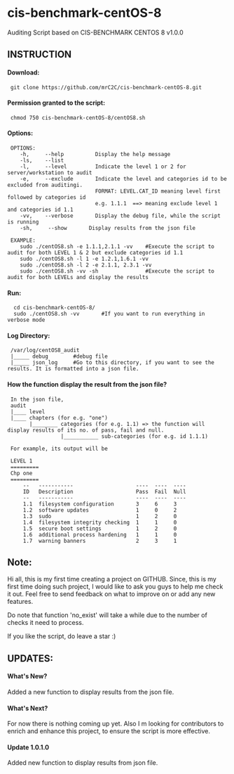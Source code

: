 # cis-benchmark-centOS-8
Auditing Script based on CIS-BENCHMARK CENTOS 8 v1.0.0


## INSTRUCTION
#### Download:

     git clone https://github.com/mrC2C/cis-benchmark-centOS-8.git
     
#### Permission granted to the script:
     chmod 750 cis-benchmark-centOS-8/centOS8.sh
     
#### Options:
     OPTIONS: 
        -h,     --help          Display the help message
        -ls,    --list
        -l,     --level         Indicate the level 1 or 2 for server/workstation to audit
        -e,     --exclude       Indicate the level and categories id to be excluded from auditingi. 
                                FORMAT: LEVEL.CAT_ID meaning level first followed by categories id
                                e.g. 1.1.1  ==> meaning exclude level 1 and categories id 1.1 
        -vv,    --verbose       Display the debug file, while the script is running
        -sh,	 --show		  Display results from the json file 

     EXAMPLE:
        sudo ./centOS8.sh -e 1.1.1,2.1.1 -vv    #Execute the script to audit for both LEVEL 1 & 2 but exclude categories id 1.1
        sudo ./centOS8.sh -l 1 -e 1.2.1,1.6.1 -vv
        sudo ./centOS8.sh -l 2 -e 2.1.1, 2.3.1 -vv
        sudo ./centOS8.sh -vv -sh               #Execute the script to audit for both LEVELs and display the results
        
#### Run:
      cd cis-benchmark-centOS-8/
      sudo ./centOS8.sh -vv       #If you want to run everything in verbose mode
      
#### Log Directory:
     /var/log/centOS8_audit
     |_____ debug        #debug file
     |_____ json_log     #Go to this directory, if you want to see the results. It is formatted into a json file.
     
#### How the function display the result from the json file?
     In the json file,
     audit
     |____ level
     |____ chapters (for e.g. "one")
           |________ categories (for e.g. 1.1) => the function will display results of its no. of pass, fail and null. 
                     |___________ sub-categories (for e.g. id 1.1.1)
     
     For example, its output will be
      
     LEVEL 1
     =========
     Chp one
     =========
	     --   -----------                    ----  ----  ----
	     ID   Description                    Pass  Fail  Null
	     --   -----------                    ----  ----  ----
	     1.1  filesystem configuration       3     6     3
	     1.2  software updates               1     0     2
	     1.3  sudo                           1     2     0
	     1.4  filesystem integrity checking  1     1     0
	     1.5  secure boot settings           1     2     0
	     1.6  additional process hardening   1     1     0
	     1.7  warning banners                2     3     1

## Note:
Hi all, this is my first time creating a project on GITHUB. Since, this is my first time doing such project, I would like to ask you guys to help me check it out. Feel free to send feedback on what to improve on or add any new features.
 
Do note that function 'no_exist' will take a while due to the number of checks it need to process. 

If you like the script, do leave a star :)
 
## UPDATES:
#### What's New?
Added a new function to display results from the json file.

#### What's Next?
For now there is nothing coming up yet. Also I m looking for contributors to enrich and enhance this project, to ensure the script is more effective.

#### Update 1.0.1.0
Added new function to display results from json file. 
 
